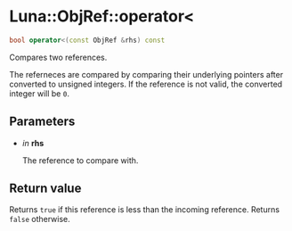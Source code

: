 # Luna::ObjRef::operator<

```c++
bool operator<(const ObjRef &rhs) const
```

Compares two references. 

The referneces are compared by comparing their underlying pointers after converted to unsigned integers. If the reference is not valid, the converted integer will be `0`. 

## Parameters
* *in* **rhs**

    The reference to compare with. 

## Return value
Returns `true` if this reference is less than the incoming reference. Returns `false` otherwise. 


